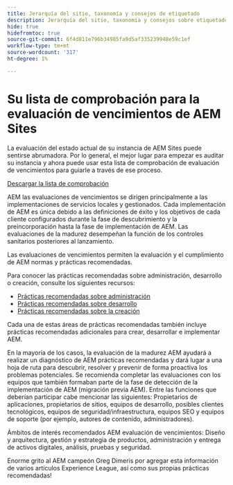 ```yaml
---
title: Jerarquía del sitio, taxonomía y consejos de etiquetado
description: Jerarquía del sitio, taxonomía y consejos sobre etiquetado Prácticas recomendadas
hide: true
hidefromtoc: true
source-git-commit: 6f4d811e796b34985fa9d5af335239948e59c1ef
workflow-type: tm+mt
source-wordcount: '317'
ht-degree: 1%

---
```



# Su lista de comprobación para la evaluación de vencimientos de AEM Sites

La evaluación del estado actual de su instancia de AEM Sites puede sentirse abrumadora. Por lo general, el mejor lugar para empezar es auditar su instancia y ahora puede usar esta lista de comprobación de evaluación de vencimientos para guiarle a través de ese proceso.

[Descargar la lista de comprobación](assets/AEM-Sites-Maturity-Assessment.xlsx)

AEM las evaluaciones de vencimientos se dirigen principalmente a las implementaciones de servicios locales y gestionados. Cada implementación de AEM es única debido a las definiciones de éxito y los objetivos de cada cliente configurados durante la fase de descubrimiento y la preincorporación hasta la fase de implementación de AEM. Las evaluaciones de la madurez desempeñan la función de los controles sanitarios posteriores al lanzamiento.

Las evaluaciones de vencimientos permiten la evaluación y el cumplimiento de AEM normas y prácticas recomendadas.

Para conocer las prácticas recomendadas sobre administración, desarrollo o creación, consulte los siguientes recursos:

* [Prácticas recomendadas sobre administración](https://experienceleague.adobe.com/docs/experience-manager-65/administering/bestpractices/administer-best-practices.html?lang=en)
* [Prácticas recomendadas sobre desarrollo](https://experienceleague.adobe.com/docs/experience-manager-65/developing/bestpractices/best-practices.html?lang=en)
* [Prácticas recomendadas sobre la creación](https://experienceleague.adobe.com/docs/experience-manager-65/authoring/authoring/best-practices.html?lang=en)

Cada una de estas áreas de prácticas recomendadas también incluye prácticas recomendadas adicionales para crear, desarrollar e implementar AEM.

En la mayoría de los casos, la evaluación de la madurez AEM ayudará a realizar un diagnóstico de AEM prácticas recomendadas y dará lugar a una hoja de ruta para descubrir, resolver y prevenir de forma proactiva los problemas potenciales. Se recomienda completar las evaluaciones con los equipos que también formaban parte de la fase de detección de la implementación de AEM (migración previa AEM). Entre las funciones que deberían participar cabe mencionar las siguientes: Propietarios de aplicaciones, propietarios de sitios, equipos de desarrollo, posibles clientes tecnológicos, equipos de seguridad/infraestructura, equipos SEO y equipos de soporte (por ejemplo, autores de contenido, administradores).

Ámbitos de interés recomendados AEM evaluación de vencimientos: Diseño y arquitectura, gestión y estrategia de productos, administración y entrega de activos digitales, análisis, pruebas y seguridad.

Enorme grito al AEM campeón Greg Dimeris por agregar esta información de varios artículos Experience League, así como sus propias prácticas recomendadas!